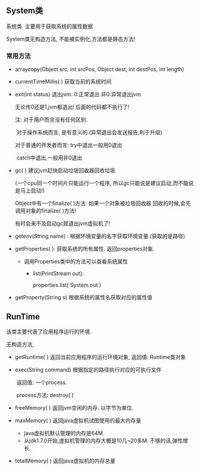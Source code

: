 ## System类

系统类. 主要用于获取系统的属性数据

System类无构造方法, 不能被实例化,方法都是静态方法!

### 常用方法

- arraycopy(Object src, int srcPos, Object dest, int destPos, int length)

- currentTimeMillis( ) 获取当前的系统时间

- exit(int status) 退出jvm. 0:正常退出  非0:异常退出jvm

  无论传0还是1,jvm都退出! 后面的代码都不执行了!

  注: 对于用户而言没有任何区别.

  ​      对于操作系统而言, 是有意义的.(异常退出会发送报告,利于升级)

  对于普通的开发者而言:  try中退出一般用0退出

  ​					catch中退出,一般用非0退出 

- gc( ) 建议jvm赶快启动垃圾回收器回收垃圾

  (一个cpu同一个时间片只能运行一个程序, 所以gc只能说是建议启动,而不能说是马上启动!)

  Object中有一个finalize( )方法: 如果一个对象被垃圾回收器 回收的时候,会先调用对象的finalize( )方法! 

  有时会来不及启动gc就退出jvm虚拟机了!

- getenv(String name) : 根据环境变量的名字获取环境变量.(获取的是路径)

- getProperties( ): 获取系统的所有属性. 返回properties对象.

  - 调用Properties类中的方法可以查看系统属性

    - list(PrintStream out):

      properties.list( System.out )

- getProperty(String s) 根据系统的属性名获取对应的属性值

## RunTime

该类主要代表了应用程序运行的环境.  

无构造方法,

- getRuntime( ) 返回当前应用程序的运行环境对象, 返回值: Runtime类对象

- exec(String command) 根据指定的路径执行对应的可执行文件 

  ​	返回值: 一个process.

  ​	process方法: destroy( )

- freeMemory( ) 返回jvm空闲的内存. 以字节为单位.

- maxMemory( ) 返回java虚拟机试图使用的最大内存量

  - java虚拟机默认管理的内存是64M
  - 从jdk1.7.0开始,虚拟机管理的内存大概是10几~20多M. 不够的话,弹性增长. 

- totalMemory( ) 返回java虚拟机的内存总量

​	



